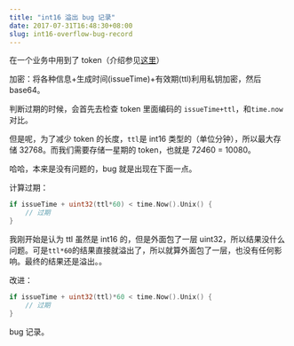 ```yaml
---
title: "int16 溢出 bug 记录"
date: 2017-07-31T16:48:30+08:00
slug: int16-overflow-bug-record
---
```


在一个业务中用到了 token（介绍参见[这里][1]）

加密：将各种信息+生成时间(issueTime)+有效期(ttl)利用私钥加密，然后 base64。

判断过期的时候，会首先去检查 token 里面编码的 `issueTime+ttl`，和`time.now`对比。

但是呢，为了减少 token 的长度，`ttl`是 int16 类型的（单位分钟），所以最大存储 32768。而我们需要存储一星期的 token，也就是 7*24*60 = 10080。

哈哈，本来是没有问题的，bug 就是出现在下面一点。

计算过期：

```go
if issueTime + uint32(ttl*60) < time.Now().Unix() {
    // 过期
}
```

我刚开始是认为 ttl 虽然是 int16 的，但是外面包了一层 uint32，所以结果没什么问题。可是`ttl*60`的结果直接就溢出了，所以就算外面包了一层，也没有任何影响。最终的结果还是溢出。。

改进：

```go
if issueTime + uint32(ttl)*60 < time.Now().Unix() {
    // 过期
}
```

bug 记录。

[1]:	../token-token-authentication-authorization/